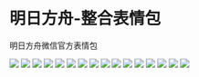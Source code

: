# 明日方舟-整合表情包

明日方舟微信官方表情包

![](https://cdn.jsdelivr.net/gh/2x-ercha/twikoo-magic@master/image/Arknights_conformity/conformity_01.jpg)
![](https://cdn.jsdelivr.net/gh/2x-ercha/twikoo-magic@master/image/Arknights_conformity/conformity_02.jpg)
![](https://cdn.jsdelivr.net/gh/2x-ercha/twikoo-magic@master/image/Arknights_conformity/conformity_03.jpg)
![](https://cdn.jsdelivr.net/gh/2x-ercha/twikoo-magic@master/image/Arknights_conformity/conformity_04.jpg)
![](https://cdn.jsdelivr.net/gh/2x-ercha/twikoo-magic@master/image/Arknights_conformity/conformity_05.jpg)
![](https://cdn.jsdelivr.net/gh/2x-ercha/twikoo-magic@master/image/Arknights_conformity/conformity_06.jpg)
![](https://cdn.jsdelivr.net/gh/2x-ercha/twikoo-magic@master/image/Arknights_conformity/conformity_07.jpg)
![](https://cdn.jsdelivr.net/gh/2x-ercha/twikoo-magic@master/image/Arknights_conformity/conformity_08.jpg)
![](https://cdn.jsdelivr.net/gh/2x-ercha/twikoo-magic@master/image/Arknights_conformity/conformity_09.jpg)
![](https://cdn.jsdelivr.net/gh/2x-ercha/twikoo-magic@master/image/Arknights_conformity/conformity_10.jpg)
![](https://cdn.jsdelivr.net/gh/2x-ercha/twikoo-magic@master/image/Arknights_conformity/conformity_11.jpg)
![](https://cdn.jsdelivr.net/gh/2x-ercha/twikoo-magic@master/image/Arknights_conformity/conformity_12.jpg)
![](https://cdn.jsdelivr.net/gh/2x-ercha/twikoo-magic@master/image/Arknights_conformity/conformity_13.jpg)
![](https://cdn.jsdelivr.net/gh/2x-ercha/twikoo-magic@master/image/Arknights_conformity/conformity_14.jpg)
![](https://cdn.jsdelivr.net/gh/2x-ercha/twikoo-magic@master/image/Arknights_conformity/conformity_15.jpg)
![](https://cdn.jsdelivr.net/gh/2x-ercha/twikoo-magic@master/image/Arknights_conformity/conformity_16.jpg)
